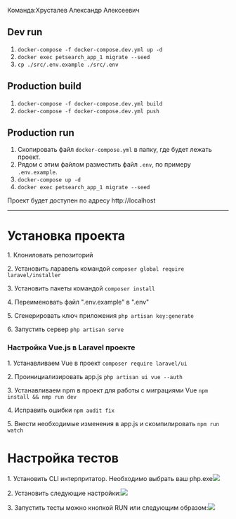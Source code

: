 Команда:Хрусталев Александр Алексеевич

## Dev run

1. `docker-compose -f docker-compose.dev.yml up -d`
2. `docker exec petsearch_app_1 migrate --seed`
3. `cp ./src/.env.example ./src/.env`

## Production build

1. `docker-compose -f docker-compose.dev.yml build`
2. `docker-compose -f docker-compose.dev.yml push`

## Production run
1. Скопировать файл `docker-compose.yml` в папку, где будет лежать проект.
2. Рядом c этим файлом разместить файл `.env`, по
примеру `.env.example`.
3. `docker-compose up -d`
4. `docker exec petsearch_app_1 migrate --seed`

Проект будет доступен по адресу http://localhost
___

<h1>Установка проекта</h1>
<p>1. Клониловать репозиторий</p>
<p>2. Установить ларавель командой <code>composer global require laravel/installer</code></p>
<p>3. Установить пакеты командой <code>composer install</code></p>
<p>4. Переименовать файл ".env.example" в ".env"</p>
<p>5. Сгенерировать ключ приложения <code>php artisan key:generate</code></p>
<p>6. Запустить сервер <code>php artisan serve</code></p>
<h3>Настройка Vue.js в Laravel проекте</h3>
<p>1. Устанавливаем Vue в проект <code>composer require laravel/ui</code></p>
<p>2. Проинициализировать app.js <code>php artisan ui vue --auth</code></p>
<p>3. Устанавливаем npm в проект для работы с миграциями Vue <code>npm install && nmp run dev</code></p>
<p>4. Исправить ошибки <code>npm audit fix</code></p>
<p>5. Внести необходимые изменения в app.js и скомпилировать <code>npm run watch</code></p>

<h1>Настройка тестов</h1>
<p>1. Установить CLI интерпритатор. Необходимо выбрать ваш php.exe<img src="https://i.imgur.com/V6nVgCg.png"/></p>
<p>2. Установить следующие настройки:<img src="https://i.imgur.com/yqmJsVX.png"/></p>
<p>3. Запустить тесты можно кнопкой RUN или следующим образом:<img src="https://i.imgur.com/8caZo67.png"/></p>
